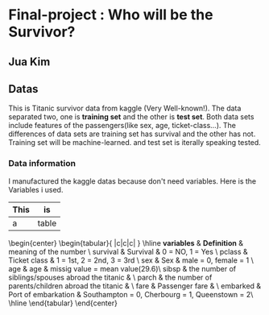 # Final-project : Who will be the Survivor? 
## Jua Kim

## Datas
This is Titanic survivor data from kaggle (Very Well-known!).
The data separated two, one is __training set__ and the other is __test set__.
Both data sets include features of the passengers(like sex, age, ticket-class...).
The differences of data sets are training set has survival and the other has not. 
Training set will be machine-learned.
and test set is iterally speaking tested.

### Data information
I manufactured the kaggle datas because don't need variables.
Here is the Variables i used.

| This | is   |
|------|------|
|   a  | table|

\begin{center}
\begin{tabular}{ |c|c|c| } 
 \hline
 __variables__ & __Definition__ & meaning of the number \\
 survival & Survival & 0 = NO, 1 = Yes \\ 
 pclass & Ticket class & 1 = 1st, 2 = 2nd, 3 = 3rd  \\ 
 sex & Sex & male = 0, female = 1  \\ 
 age & age & missig value = mean value(29.6)\\
 sibsp & the number of siblings/spouses abroad the titanic & \\
 parch & the number of parents/children abroad the titanic & \\
 fare & Passenger fare & \\
 embarked & Port of embarkation & Southampton = 0, Cherbourg = 1, Queenstown = 2\\
 \hline
\end{tabular}
\end{center}
